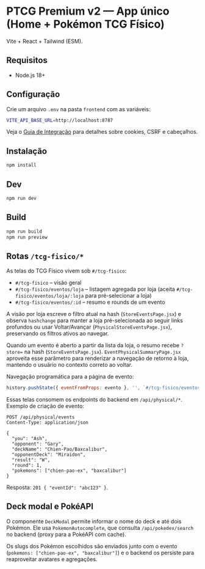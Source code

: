 # PTCG Premium v2 — App único (Home + Pokémon TCG Físico)

Vite + React + Tailwind (ESM).

## Requisitos
- Node.js 18+

## Configuração
Crie um arquivo `.env` na pasta `frontend` com as variáveis:

```sh
VITE_API_BASE_URL=http://localhost:8787
```

Veja o [Guia de Integração](docs/INTEGRATION_GUIDE.md) para detalhes sobre cookies, CSRF e cabeçalhos.

## Instalação
```bash
npm install
```

## Dev
```bash
npm run dev
```

## Build
```bash
npm run build
npm run preview
```

## Rotas `/tcg-fisico/*`
As telas do TCG Físico vivem sob `#/tcg-fisico`:

- `#/tcg-fisico` – visão geral
- `#/tcg-fisico/eventos/loja` – listagem agregada por loja (aceita `#/tcg-fisico/eventos/loja/:loja` para pré-selecionar a loja)
- `#/tcg-fisico/eventos/:id` – resumo e rounds de um evento

A visão por loja escreve o filtro atual na hash (`StoreEventsPage.jsx`) e observa `hashchange` para manter a loja pré-selecionada ao seguir links profundos ou usar Voltar/Avançar (`PhysicalStoreEventsPage.jsx`), preservando os filtros ativos ao navegar.

Quando um evento é aberto a partir da lista da loja, o resumo recebe `?store=` na hash (`StoreEventsPage.jsx`). `EventPhysicalSummaryPage.jsx` aproveita esse parâmetro para renderizar a navegação de retorno à loja, mantendo o usuário no contexto correto ao voltar.

Navegação programática para a página de evento:

```js
history.pushState({ eventFromProps: evento }, '', `#/tcg-fisico/eventos/${evento.id}`);
```

Essas telas consomem os endpoints do backend em `/api/physical/*`. Exemplo de criação de evento:

```http
POST /api/physical/events
Content-Type: application/json

{
  "you": "Ash",
  "opponent": "Gary",
  "deckName": "Chien-Pao/Baxcalibur",
  "opponentDeck": "Miraidon",
  "result": "W",
  "round": 1,
  "pokemons": ["chien-pao-ex", "baxcalibur"]
}
```

Resposta: `201 { "eventId": "abc123" }`.

## Deck modal e PokéAPI
O componente `DeckModal` permite informar o nome do deck e até dois Pokémon. Ele usa `PokemonAutocomplete`, que consulta
`/api/pokedex/search` no backend (proxy para a PokéAPI com cache).

Os slugs dos Pokémon escolhidos são enviados junto com o evento (`pokemons: ["chien-pao-ex", "baxcalibur"]`) e o backend os
persiste para reaproveitar avatares e agregações.
